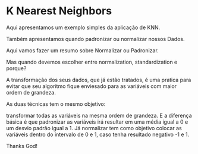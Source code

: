 # K Nearest Neighbors

Aqui apresentamos um exemplo simples da aplicação de KNN.

Também apresentamos quando padronizar ou normalizar nossos Dados. 


Aqui vamos fazer um resumo sobre Normalizar ou Padronizar. 

Mas quando devemos escolher entre normalization, standardization e porque?

A transformação dos seus dados, que já estão tratados, é uma pratica para evitar que seu algoritmo fique enviesado para as variáveis com maior ordem de grandeza.



As duas técnicas tem o mesmo objetivo:

transformar todas as variáveis na mesma ordem de grandeza. E a diferença básica é que padronizar as variáveis irá resultar em uma média igual a 0 e um desvio padrão igual a 1. Já normalizar tem como objetivo colocar as variáveis dentro do intervalo de 0 e 1, caso tenha resultado negativo -1 e 1.



Thanks God!
